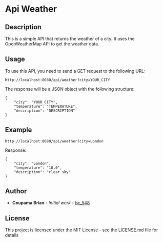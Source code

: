 # Api Weather

## Description

This is a simple API that returns the weather of a city. It uses the OpenWeatherMap API to get the weather data.

## Usage

To use this API, you need to send a GET request to the following URL:

```
http://localhost:8080/api/weather?city=YOUR_CITY
```

The response will be a JSON object with the following structure:

```
{
    "city": "YOUR_CITY",
    "temperature": "TEMPERATURE",
    "description": "DESCRIPTION"
}
```

## Example

```
http://localhost:8080/api/weather?city=London
```

Response:

```
{
    "city": "London",
    "temperature": "10.0",
    "description": "clear sky"
}
```

## Author

- **Coupama Brian** - _Initial work_ - [bc_548]()

## License

This project is licensed under the MIT License - see the [LICENSE.md](LICENSE.md) file for details

```

```